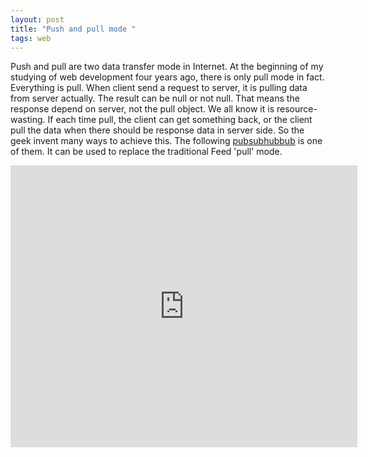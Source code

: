 ```yaml
---
layout: post
title: "Push and pull mode "
tags: web
---
```


Push and pull are two data transfer mode in Internet. At the beginning of my studying of web development four years ago, there is only pull mode in fact. Everything is pull. When client send a request to server, it is pulling data from server actually. The result can be null or not null.  That means the response depend on server, not the pull object. We all know it is resource-wasting. If each time pull, the client can get something back, or the client pull the data when there should be response data in server side. So the geek invent many ways to achieve this. The following <a href="http://code.google.com/p/pubsubhubbub/">pubsubhubbub</a> is one of them. It can be used to replace the traditional Feed 'pull' mode.

<iframe src="http://docs.google.com/present/embed?id=ajd8t6gk4mh2_34dvbpchfs&size=m" frameborder="0" width="555" height="451"></iframe>
